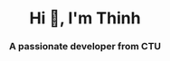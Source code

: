 <h1 align="center">Hi 👋, I'm Thinh</h1>
<h3 align="center">A passionate developer from CTU</h3>
<p align="left">
</p>
